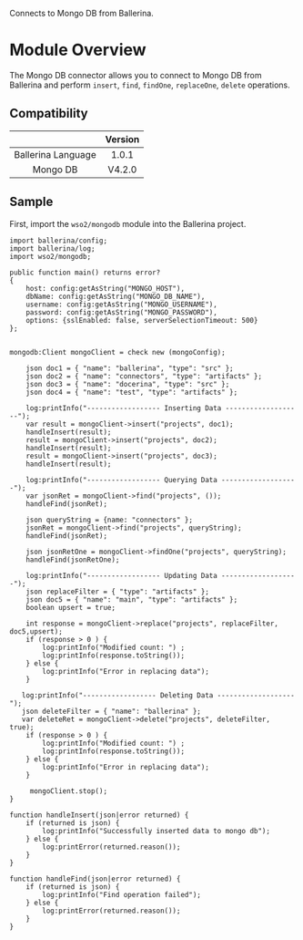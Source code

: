 Connects to Mongo DB from Ballerina.

# Module Overview

The Mongo DB connector allows you to connect to Mongo DB from Ballerina and perform `insert`, `find`, `findOne`, `replaceOne`, `delete` operations.

## Compatibility

|                             |       Version               |
|:---------------------------:|:---------------------------:|
| Ballerina Language          | 1.0.1                     |
| Mongo DB                    | V4.2.0                          |

## Sample

First, import the `wso2/mongodb` module into the Ballerina project.


```ballerina
import ballerina/config;
import ballerina/log;
import wso2/mongodb;

public function main() returns error?
{
    host: config:getAsString("MONGO_HOST"),
    dbName: config:getAsString("MONGO_DB_NAME"),
    username: config:getAsString("MONGO_USERNAME"),
    password: config:getAsString("MONGO_PASSWORD"),
    options: {sslEnabled: false, serverSelectionTimeout: 500}
};

   
mongodb:Client mongoClient = check new (mongoConfig);

    json doc1 = { "name": "ballerina", "type": "src" };
    json doc2 = { "name": "connectors", "type": "artifacts" };
    json doc3 = { "name": "docerina", "type": "src" };
    json doc4 = { "name": "test", "type": "artifacts" };

    log:printInfo("------------------ Inserting Data -------------------");
    var result = mongoClient->insert("projects", doc1);
    handleInsert(result);
    result = mongoClient->insert("projects", doc2);
    handleInsert(result);
    result = mongoClient->insert("projects", doc3);
    handleInsert(result);
  
    log:printInfo("------------------ Querying Data -------------------");
    var jsonRet = mongoClient->find("projects", ());
    handleFind(jsonRet);

    json queryString = {name: "connectors" };
    jsonRet = mongoClient->find("projects", queryString);
    handleFind(jsonRet);

    json jsonRetOne = mongoClient->findOne("projects", queryString);
    handleFind(jsonRetOne);

    log:printInfo("------------------ Updating Data -------------------");
    json replaceFilter = { "type": "artifacts" };
    json doc5 = { "name": "main", "type": "artifacts" };
    boolean upsert = true;

    int response = mongoClient->replace("projects", replaceFilter, doc5,upsert);
    if (response > 0 ) {
        log:printInfo("Modified count: ") ;
        log:printInfo(response.toString());
    } else {
        log:printInfo("Error in replacing data");
    }

   log:printInfo("------------------ Deleting Data -------------------");
   json deleteFilter = { "name": "ballerina" };
   var deleteRet = mongoClient->delete("projects", deleteFilter, true);
    if (response > 0 ) {
        log:printInfo("Modified count: ") ;
        log:printInfo(response.toString());
    } else {
        log:printInfo("Error in replacing data");
    }
    
     mongoClient.stop();
}

function handleInsert(json|error returned) {
    if (returned is json) {
        log:printInfo("Successfully inserted data to mongo db");
    } else {
        log:printError(returned.reason());
    }
}

function handleFind(json|error returned) {
    if (returned is json) {
        log:printInfo("Find operation failed");
    } else {
        log:printError(returned.reason());
    }
}
```